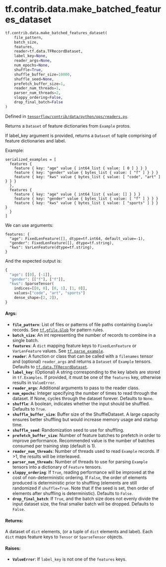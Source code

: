 <div itemscope itemtype="http://developers.google.com/ReferenceObject">
<meta itemprop="name" content="tf.contrib.data.make_batched_features_dataset" />
<meta itemprop="path" content="Stable" />
</div>

# tf.contrib.data.make_batched_features_dataset

``` python
tf.contrib.data.make_batched_features_dataset(
    file_pattern,
    batch_size,
    features,
    reader=tf.data.TFRecordDataset,
    label_key=None,
    reader_args=None,
    num_epochs=None,
    shuffle=True,
    shuffle_buffer_size=10000,
    shuffle_seed=None,
    prefetch_buffer_size=1,
    reader_num_threads=1,
    parser_num_threads=2,
    sloppy_ordering=False,
    drop_final_batch=False
)
```



Defined in [`tensorflow/contrib/data/python/ops/readers.py`](https://www.tensorflow.org/code/tensorflow/contrib/data/python/ops/readers.py).

Returns a `Dataset` of feature dictionaries from `Example` protos.

If label_key argument is provided, returns a `Dataset` of tuple
comprising of feature dictionaries and label.

Example:

```
serialized_examples = [
  features {
    feature { key: "age" value { int64_list { value: [ 0 ] } } }
    feature { key: "gender" value { bytes_list { value: [ "f" ] } } }
    feature { key: "kws" value { bytes_list { value: [ "code", "art" ] } } }
  },
  features {
    feature { key: "age" value { int64_list { value: [] } } }
    feature { key: "gender" value { bytes_list { value: [ "f" ] } } }
    feature { key: "kws" value { bytes_list { value: [ "sports" ] } } }
  }
]
```

We can use arguments:

```
features: {
  "age": FixedLenFeature([], dtype=tf.int64, default_value=-1),
  "gender": FixedLenFeature([], dtype=tf.string),
  "kws": VarLenFeature(dtype=tf.string),
}
```

And the expected output is:

```python
{
  "age": [[0], [-1]],
  "gender": [["f"], ["f"]],
  "kws": SparseTensor(
    indices=[[0, 0], [0, 1], [1, 0]],
    values=["code", "art", "sports"]
    dense_shape=[2, 2]),
}
```

#### Args:

* <b>`file_pattern`</b>: List of files or patterns of file paths containing
    `Example` records. See <a href="../../../tf/gfile/Glob.md"><code>tf.gfile.Glob</code></a> for pattern rules.
* <b>`batch_size`</b>: An int representing the number of records to combine
    in a single batch.
* <b>`features`</b>: A `dict` mapping feature keys to `FixedLenFeature` or
    `VarLenFeature` values. See <a href="../../../tf/parse_example.md"><code>tf.parse_example</code></a>.
* <b>`reader`</b>: A function or class that can be
    called with a `filenames` tensor and (optional) `reader_args` and returns
    a `Dataset` of `Example` tensors. Defaults to <a href="../../../tf/data/TFRecordDataset.md"><code>tf.data.TFRecordDataset</code></a>.
* <b>`label_key`</b>: (Optional) A string corresponding to the key labels are stored in
    `tf.Examples`. If provided, it must be one of the `features` key,
    otherwise results in `ValueError`.
* <b>`reader_args`</b>: Additional arguments to pass to the reader class.
* <b>`num_epochs`</b>: Integer specifying the number of times to read through the
    dataset. If None, cycles through the dataset forever. Defaults to `None`.
* <b>`shuffle`</b>: A boolean, indicates whether the input should be shuffled. Defaults
    to `True`.
* <b>`shuffle_buffer_size`</b>: Buffer size of the ShuffleDataset. A large capacity
    ensures better shuffling but would increase memory usage and startup time.
* <b>`shuffle_seed`</b>: Randomization seed to use for shuffling.
* <b>`prefetch_buffer_size`</b>: Number of feature batches to prefetch in order to
    improve performance. Recommended value is the number of batches consumed
    per training step (default is 1).
* <b>`reader_num_threads`</b>: Number of threads used to read `Example` records. If >1,
    the results will be interleaved.
* <b>`parser_num_threads`</b>: Number of threads to use for parsing `Example` tensors
    into a dictionary of `Feature` tensors.
* <b>`sloppy_ordering`</b>: If `True`, reading performance will be improved at
    the cost of non-deterministic ordering. If `False`, the order of elements
    produced is deterministic prior to shuffling (elements are still
    randomized if `shuffle=True`. Note that if the seed is set, then order
    of elements after shuffling is deterministic). Defaults to `False`.
* <b>`drop_final_batch`</b>: If `True`, and the batch size does not evenly divide the
    input dataset size, the final smaller batch will be dropped. Defaults to
    `False`.


#### Returns:

A dataset of `dict` elements, (or a tuple of `dict` elements and label).
Each `dict` maps feature keys to `Tensor` or `SparseTensor` objects.


#### Raises:

* <b>`ValueError`</b>: If `label_key` is not one of the `features` keys.